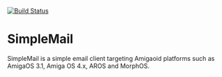 [![Build Status](https://travis-ci.org/sba1/simplemail.svg?branch=master)](https://travis-ci.org/sba1/simplemail)

SimpleMail
==========

SimpleMail is a simple email client targeting Amigaoid platforms such as AmigaOS
3.1, Amiga OS 4.x, AROS and MorphOS.

